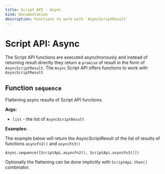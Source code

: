 ```yaml
---
title: Script API - Async
kind: Documentation
description: Functions to work with `AsyncScriptResult`
---
```


# Script API: Async

The Script API functions are executed asynchronously and instead of returning result directly they return a `promise` of result in the form of `AsyncScriptResult`.
The `Async` Script API offers functions to work with `AsyncScriptResult`

## Function `sequence`

Flattening async results of Script API functions.

**Args:**

* `list` - the list of `AsyncScriptResult`

**Examples:**

The example below will return the AsyncScriptResult of the list of results of functions `asyncFn2()` and `asyncFn3()`

```text
Async.sequence([ScriptApi.asyncFn2(), ScriptApi.asyncFn3()])
```

Optionally the flattening can be done implicitly with `ScriptApi.then()` combinator.
